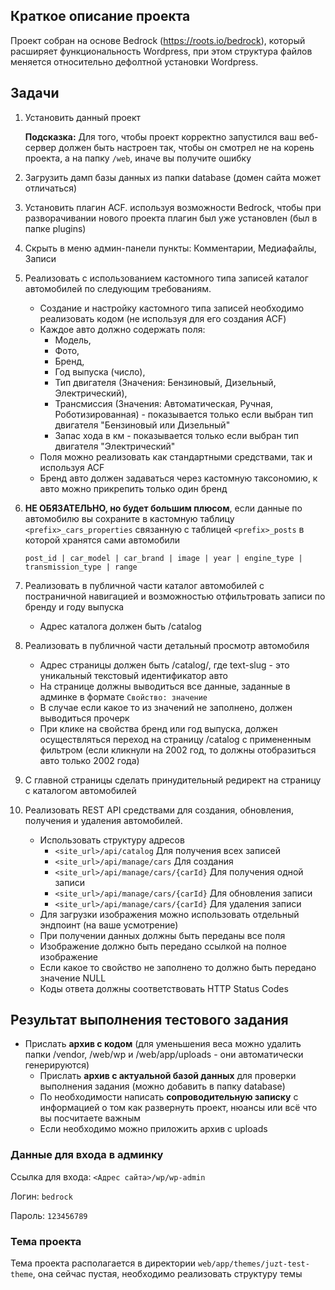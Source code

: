 ## Краткое описание проекта

Проект собран на основе Bedrock (https://roots.io/bedrock), который расширяет функциональность Wordpress,
при этом структура файлов меняется относительно дефолтной установки Wordpress.

## Задачи

1. Установить данный проект

    **Подсказка:** Для того, чтобы проект корректно запустился ваш веб-сервер должен быть настроен так, чтобы он смотрел не на корень проекта, а на папку `/web`, иначе вы получите ошибку
    

2. Загрузить дамп базы данных из папки database (домен сайта может отличаться)


3. Установить плагин ACF. используя возможности Bedrock, чтобы при разворачивании нового проекта плагин был уже установлен (был в папке plugins)


4. Скрыть в меню админ-панели пункты: Комментарии, Медиафайлы, Записи


5. Реализовать с использованием кастомного типа записей каталог автомобилей по следующим требованиям. 
    - Создание и настройку кастомного типа записей необходимо реализовать кодом (не используя для его создания ACF)
    - Каждое авто должно содержать поля:
        - Модель,
        - Фото,
        - Бренд,
        - Год выпуска (число),
        - Тип двигателя (Значения: Бензиновый, Дизельный, Электрический),
        - Трансмиссия (Значения: Автоматическая, Ручная, Роботизированная) - показывается только если выбран тип
          двигателя "Бензиновый или Дизельный"
        - Запас хода в км - показывается только если выбран тип двигателя "Электрический"
    - Поля можно реализовать как стандартными средствами, так и используя ACF
    - Бренд авто должен задаваться через кастомную таксономию, к авто можно прикрепить только один бренд


6. **НЕ ОБЯЗАТЕЛЬНО, но будет большим плюсом**, если данные по автомобилю вы сохраните в кастомную
   таблицу `<prefix>_cars_properties` связанную с таблицей `<prefix>_posts` в которой хранятся сами автомобили

    ```
    post_id | car_model | car_brand | image | year | engine_type | transmission_type | range
   ``` 


7. Реализовать в публичной части каталог автомобилей с постраничной навигацией и возможностью отфильтровать записи по
   бренду и году выпуска
    - Адрес каталога должен быть /catalog


8. Реализовать в публичной части детальный просмотр автомобиля

    - Адрес страницы должен быть /catalog/<text-slug>, где text-slug - это уникальный текстовый идентификатор авто
    - На странице должны выводиться все данные, заданные в админке в формате `Свойство: значение`
    - В случае если какое то из значений не заполнено, должен выводиться прочерк
    - При клике на свойства бренд или год выпуска, должен осуществляться переход на страницу /catalog с примененным
      фильтром (если кликнули на 2002 год, то должны отобразиться авто только 2002 года)


9. С главной страницы сделать принудительный редирект на страницу с каталогом автомобилей


10. Реализовать REST API средствами для создания, обновления, получения и удаления автомобилей.

    - Использовать структуру адресов
        - `<site_url>/api/catalog` Для получения всех записей
        - `<site_url>/api/manage/cars` Для создания
        - `<site_url>/api/manage/cars/{carId}` Для получения одной записи
        - `<site_url>/api/manage/cars/{carId}` Для обновления записи
        - `<site_url>/api/manage/cars/{carId}` Для удаления записи
    - Для загрузки изображения можно использовать отдельный эндпоинт (на ваше усмотрение)
    - При получении данных должны быть переданы все поля
    - Изображение должно быть передано ссылкой на полное изображение
    - Если какое то свойство не заполнено то должно быть передано значение NULL
    - Коды ответа должны соответствовать HTTP Status Codes

## Результат выполнения тестового задания

- Прислать **архив с кодом** (для уменьшения веса можно удалить папки /vendor, /web/wp и /web/app/uploads - они
  автоматически генерируются)
  - Прислать **архив с актуальной базой данных** для проверки выполнения задания (можно добавить в папку database)
  - По необходимости написать **сопроводительную записку** с информацией о том как развернуть проект, нюансы или всё что
    вы посчитаете важным
  - Если необходимо можно приложить архив с uploads

### Данные для входа в админку

Ссылка для входа: `<Адрес сайта>/wp/wp-admin`

Логин: `bedrock`

Пароль: `123456789`

### Тема проекта

Тема проекта располагается в директории `web/app/themes/juzt-test-theme`, она сейчас пустая, необходимо реализовать
структуру темы


